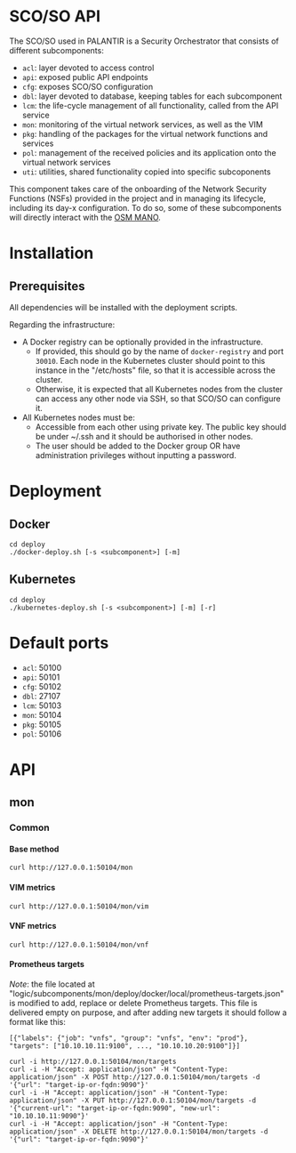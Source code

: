 # SCO/SO API

The SCO/SO used in PALANTIR is a Security Orchestrator that consists of different subcomponents:

* `acl`: layer devoted to access control
* `api`: exposed public API endpoints
* `cfg`: exposes SCO/SO configuration
* `dbl`: layer devoted to database, keeping tables for each subcomponent
* `lcm`: the life-cycle management of all functionality, called from the API service
* `mon`: monitoring of the virtual network services, as well as the VIM
* `pkg`: handling of the packages for the virtual network functions and services
* `pol`: management of the received policies and its application onto the virtual network services
* `uti`: utilities, shared functionality copied into specific subcoponents

This component takes care of the onboarding of the Network Security Functions (NSFs) provided in the project and in managing its lifecycle, including its day-x configuration. To do so, some of these subcomponents will directly interact with the [OSM MANO](https://osm.etsi.org).

# Installation

## Prerequisites

All dependencies will be installed with the deployment scripts.

Regarding the infrastructure:

- A Docker registry can be optionally provided in the infrastructure.
  - If provided, this should go by the name of `docker-registry` and port `30010`. Each node in the Kubernetes cluster should point to this instance in the "/etc/hosts" file, so that it is accessible across the cluster.
  - Otherwise, it is expected that all Kubernetes nodes from the cluster can access any other node via SSH, so that SCO/SO can configure it.
- All Kubernetes nodes must be:
  - Accessible from each other using private key. The public key should be under ~/.ssh and it should be authorised in other nodes.
  - The user should be added to the Docker group OR have administration privileges without inputting a password.

# Deployment

## Docker

```
cd deploy
./docker-deploy.sh [-s <subcomponent>] [-m]
```

## Kubernetes

```
cd deploy
./kubernetes-deploy.sh [-s <subcomponent>] [-m] [-r]
```

# Default ports

* `acl`: 50100
* `api`: 50101
* `cfg`: 50102
* `dbl`: 27107
* `lcm`: 50103
* `mon`: 50104
* `pkg`: 50105
* `pol`: 50106

# API

## mon

### Common

#### Base method

```
curl http://127.0.0.1:50104/mon
```

#### VIM metrics

```
curl http://127.0.0.1:50104/mon/vim
```

#### VNF metrics

```
curl http://127.0.0.1:50104/mon/vnf
```

#### Prometheus targets

*Note*: the file located at "logic/subcomponents/mon/deploy/docker/local/prometheus-targets.json" is modified to add, replace or delete Prometheus targets. This file is delivered empty on purpose, and after adding new targets it should follow a format like this:

```
[{"labels": {"job": "vnfs", "group": "vnfs", "env": "prod"}, "targets": ["10.10.10.11:9100", ..., "10.10.10.20:9100"]}]
```

```
curl -i http://127.0.0.1:50104/mon/targets
curl -i -H "Accept: application/json" -H "Content-Type: application/json" -X POST http://127.0.0.1:50104/mon/targets -d '{"url": "target-ip-or-fqdn:9090"}'
curl -i -H "Accept: application/json" -H "Content-Type: application/json" -X PUT http://127.0.0.1:50104/mon/targets -d '{"current-url": "target-ip-or-fqdn:9090", "new-url": "10.10.10.11:9090"}'
curl -i -H "Accept: application/json" -H "Content-Type: application/json" -X DELETE http://127.0.0.1:50104/mon/targets -d '{"url": "target-ip-or-fqdn:9090"}'
```
